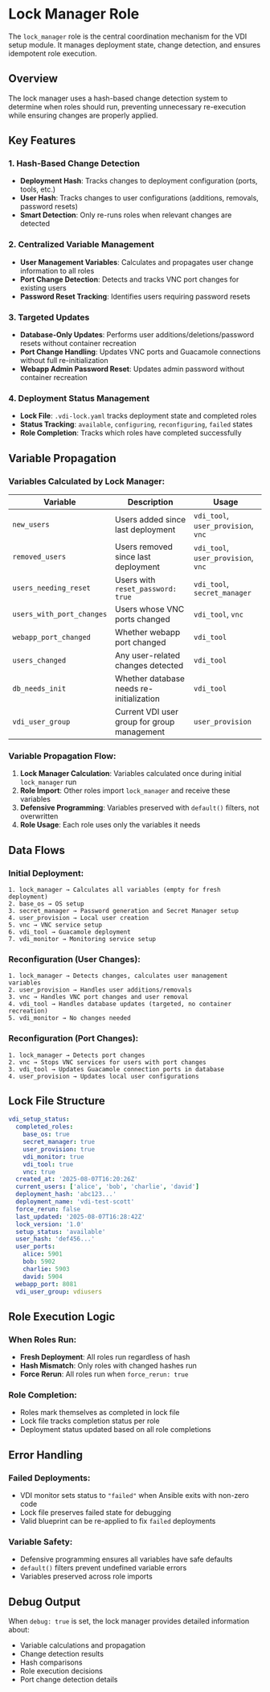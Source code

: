 # Lock Manager Role

The `lock_manager` role is the central coordination mechanism for the VDI setup module. It manages deployment state, change detection, and ensures idempotent role execution.

## Overview

The lock manager uses a hash-based change detection system to determine when roles should run, preventing unnecessary re-execution while ensuring changes are properly applied.

## Key Features

### 1. **Hash-Based Change Detection**

- **Deployment Hash**: Tracks changes to deployment configuration (ports, tools, etc.)
- **User Hash**: Tracks changes to user configurations (additions, removals, password resets)
- **Smart Detection**: Only re-runs roles when relevant changes are detected

### 2. **Centralized Variable Management**

- **User Management Variables**: Calculates and propagates user change information to all roles
- **Port Change Detection**: Detects and tracks VNC port changes for existing users
- **Password Reset Tracking**: Identifies users requiring password resets

### 3. **Targeted Updates**

- **Database-Only Updates**: Performs user additions/deletions/password resets without container recreation
- **Port Change Handling**: Updates VNC ports and Guacamole connections without full re-initialization
- **Webapp Admin Password Reset**: Updates admin password without container recreation

### 4. **Deployment Status Management**

- **Lock File**: `.vdi-lock.yaml` tracks deployment state and completed roles
- **Status Tracking**: `available`, `configuring`, `reconfiguring`, `failed` states
- **Role Completion**: Tracks which roles have completed successfully

## Variable Propagation

### **Variables Calculated by Lock Manager:**

| Variable | Description | Usage |
|----------|-------------|-------|
| `new_users` | Users added since last deployment | `vdi_tool`, `user_provision`, `vnc` |
| `removed_users` | Users removed since last deployment | `vdi_tool`, `user_provision`, `vnc` |
| `users_needing_reset` | Users with `reset_password: true` | `vdi_tool`, `secret_manager` |
| `users_with_port_changes` | Users whose VNC ports changed | `vdi_tool`, `vnc` |
| `webapp_port_changed` | Whether webapp port changed | `vdi_tool` |
| `users_changed` | Any user-related changes detected | `vdi_tool` |
| `db_needs_init` | Whether database needs re-initialization | `vdi_tool` |
| `vdi_user_group` | Current VDI user group for group management | `user_provision` |

### **Variable Propagation Flow:**

1. **Lock Manager Calculation**: Variables calculated once during initial `lock_manager` run
2. **Role Import**: Other roles import `lock_manager` and receive these variables
3. **Defensive Programming**: Variables preserved with `default()` filters, not overwritten
4. **Role Usage**: Each role uses only the variables it needs

## Data Flows

### **Initial Deployment:**

```mermaid
1. lock_manager → Calculates all variables (empty for fresh deployment)
2. base_os → OS setup
3. secret_manager → Password generation and Secret Manager setup
4. user_provision → Local user creation
5. vnc → VNC service setup
6. vdi_tool → Guacamole deployment
7. vdi_monitor → Monitoring service setup
```

### **Reconfiguration (User Changes):**

```mermaid
1. lock_manager → Detects changes, calculates user management variables
2. user_provision → Handles user additions/removals
3. vnc → Handles VNC port changes and user removal
4. vdi_tool → Handles database updates (targeted, no container recreation)
5. vdi_monitor → No changes needed
```

### **Reconfiguration (Port Changes):**

```mermaid
1. lock_manager → Detects port changes
2. vnc → Stops VNC services for users with port changes
3. vdi_tool → Updates Guacamole connection ports in database
4. user_provision → Updates local user configurations
```

## Lock File Structure

```yaml
vdi_setup_status:
  completed_roles:
    base_os: true
    secret_manager: true
    user_provision: true
    vdi_monitor: true
    vdi_tool: true
    vnc: true
  created_at: '2025-08-07T16:20:26Z'
  current_users: ['alice', 'bob', 'charlie', 'david']
  deployment_hash: 'abc123...'
  deployment_name: 'vdi-test-scott'
  force_rerun: false
  last_updated: '2025-08-07T16:28:42Z'
  lock_version: '1.0'
  setup_status: 'available'
  user_hash: 'def456...'
  user_ports:
    alice: 5901
    bob: 5902
    charlie: 5903
    david: 5904
  webapp_port: 8081
  vdi_user_group: vdiusers
```

## Role Execution Logic

### **When Roles Run:**
- **Fresh Deployment**: All roles run regardless of hash
- **Hash Mismatch**: Only roles with changed hashes run
- **Force Rerun**: All roles run when `force_rerun: true`

### **Role Completion:**
- Roles mark themselves as completed in lock file
- Lock file tracks completion status per role
- Deployment status updated based on all role completions

## Error Handling

### **Failed Deployments:**
- VDI monitor sets status to `"failed"` when Ansible exits with non-zero code
- Lock file preserves failed state for debugging
- Valid blueprint can be re-applied to fix `failed` deployments

### **Variable Safety:**
- Defensive programming ensures all variables have safe defaults
- `default()` filters prevent undefined variable errors
- Variables preserved across role imports

## Debug Output

When `debug: true` is set, the lock manager provides detailed information about:
- Variable calculations and propagation
- Change detection results
- Hash comparisons
- Role execution decisions
- Port change detection details
